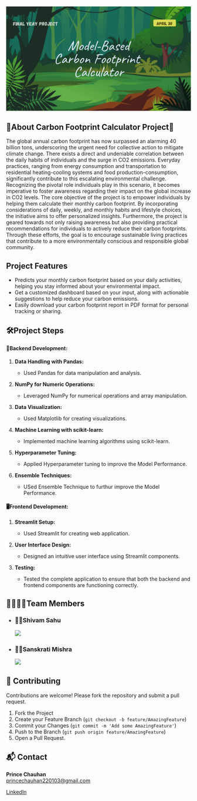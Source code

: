 <a target="_blank" href="https://carbonvision.onrender.com"><img src="https://github.com/PrinceChauhanhub/CarbonVision/blob/main/Images/MMMUT%20Final%20Project.png"></img></a>
## 🌳About Carbon Footprint Calculator Project🌳

The global annual carbon footprint has now surpassed an alarming 40 billion tons, underscoring the urgent need for collective action to mitigate climate change. There exists a direct and undeniable correlation between the daily habits of individuals and the surge in CO2 emissions. Everyday practices, ranging from energy consumption and transportation to residential heating-cooling systems and food production-consumption, significantly contribute to this escalating environmental challenge. Recognizing the pivotal role individuals play in this scenario, it becomes imperative to foster awareness regarding their impact on the global increase in CO2 levels. The core objective of the project is to empower individuals by helping them calculate their monthly carbon footprint. By incorporating considerations of daily, weekly, and monthly habits and lifestyle choices, the initiative aims to offer personalized insights. Furthermore, the project is geared towards not only raising awareness but also providing practical recommendations for individuals to actively reduce their carbon footprints. Through these efforts, the goal is to encourage sustainable living practices that contribute to a more environmentally conscious and responsible global community.

## Project Features

- Predicts your monthly carbon footprint based on your daily activities, helping you stay informed about your environmental impact.
- Get a customized dashboard based on your input, along with actionable suggestions to help reduce your carbon emissions.
- Easily download your carbon footprint report in PDF format for personal tracking or sharing.

## 🛠️Project Steps
#### 🧩Backend Development:
1. **Data Handling with Pandas:**
   - Used Pandas for data manipulation and analysis.

2. **NumPy for Numeric Operations:**
   - Leveraged NumPy for numerical operations and array manipulation.

3. **Data Visualization:**
   - Used Matplotlib for creating visualizations.

4. **Machine Learning with scikit-learn:**
   - Implemented machine learning algorithms using scikit-learn.
    
5. **Hyperparameter Tuning:**
   - Applied Hyperparameter tuning to improve the Model Performance.

6. **Ensemble Techniques:**
   - USed Ensemble Technique to furthur improve the Model Performance.
  
  #### 🖥️Frontend Development:

1. **Streamlit Setup:**
   - Used Streamlit for creating web application.

2. **User Interface Design:**
   - Designed an intuitive user interface using Streamlit components.

3. **Testing:**
   - Tested the complete application to ensure that both the backend and frontend components are functioning correctly.
  


## 👨‍👩‍👧‍👦Team Members 

- ### 🙋‍♂️Shivam Sahu
  <a target="_blank" href="https://www.linkedin.com/in/shivam-sahu91/"><img src="https://img.shields.io/badge/-LinkedIn-0077B5?style=for-the-badge&logo=Linkedin&logoColor=white"></img></a>

- ### 🙋‍♀️Sanskrati Mishra
  <a target="_blank" href="https://www.linkedin.com/in/sanskrati-mishra-13b94b21b/"><img src="https://img.shields.io/badge/-LinkedIn-0077B5?style=for-the-badge&logo=Linkedin&logoColor=white"></img></a>

## 🤝 Contributing

Contributions are welcome! Please fork the repository and submit a pull request.

1. Fork the Project  
2. Create your Feature Branch (`git checkout -b feature/AmazingFeature`)  
3. Commit your Changes (`git commit -m 'Add some AmazingFeature'`)  
4. Push to the Branch (`git push origin feature/AmazingFeature`)  
5. Open a Pull Request.

## 📬 Contact

**Prince Chauhan**  
princechauhan220103@gmail.com

[LinkedIn](https://www.linkedin.com/in/princechauhan22/)
